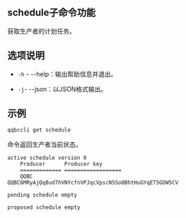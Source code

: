 ## schedule子命令功能

获取生产者的计划任务。


## 选项说明

- `-h` - --help：输出帮助信息并退出。

- `-j`- --json：以JSON格式输出。


## 示例

```sh
qqbccli get schedule
```

命令返回生产者当前状态。

```console
active schedule version 0
    Producer      Producer key
    ============= ==================
    QQBC         QQBC6MRyAjQq8ud7hVNYcfnVPJqcVpscN5So8BhtHuGYqET5GDW5CV

pending schedule empty

proposed schedule empty
```
